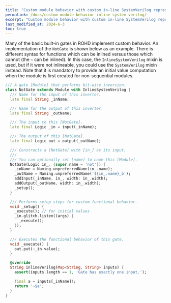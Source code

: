 ```yaml
---
title: "Custom module behavior with custom in-line SystemVerilog representation"
permalink: /docs/custom-module-behavior-inline-system-verilog/
excerpt: "Custom module behavior with custom in-line SystemVerilog representation"
last_modified_at: 2024-6-3
toc: true
---
```


Many of the basic built-in gates in ROHD implement custom behavior.  An implementation of the `NotGate` is shown below as an example.  There is different syntax for functions which can be inlined versus those which cannot (the `~` can be inlined).  In this case, the `InlineSystemVerilog` mixin is used, but if it were not inlineable, you could use the `SystemVerilog` mixin instead.  Note that it is mandatory to provide an initial value computation when the module is first created for non-sequential modules.

```dart
/// A gate [Module] that performs bit-wise inversion.
class NotGate extends Module with InlineSystemVerilog {
  /// Name for the input of this inverter.
  late final String _inName;

  /// Name for the output of this inverter.
  late final String _outName;

  /// The input to this [NotGate].
  late final Logic _in = input(_inName);

  /// The output of this [NotGate].
  late final Logic out = output(_outName);

  /// Constructs a [NotGate] with [in_] as its input.
  ///
  /// You can optionally set [name] to name this [Module].
  NotGate(Logic in_, {super.name = 'not'}) {
    _inName = Naming.unpreferredName(in_.name);
    _outName = Naming.unpreferredName('${in_.name}_b');
    addInput(_inName, in_, width: in_.width);
    addOutput(_outName, width: in_.width);
    _setup();
  }

  /// Performs setup steps for custom functional behavior.
  void _setup() {
    _execute(); // for initial values
    _in.glitch.listen((args) {
      _execute();
    });
  }

  /// Executes the functional behavior of this gate.
  void _execute() {
    out.put(~_in.value);
  }

  @override
  String inlineVerilog(Map<String, String> inputs) {
    assert(inputs.length == 1, 'Gate has exactly one input.');

    final a = inputs[_inName]!;
    return '~$a';
  }
}
```
